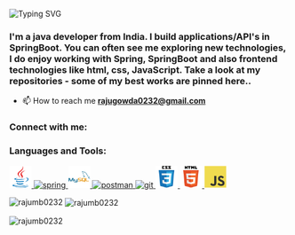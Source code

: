 <!-- # ![Typing SVG](https://readme-typing-svg.demolab.com?font=Fira+Code&size=30&pause=1000&vCenter=true&width=800&color=fa8072&lines=Hi+there+%F0%9F%91%8B+This+is+Raju+mb;Self+thought+java+Developer+!!) -->
<!-- Hi 👋, I'm Raju mb -->
![Typing SVG](https://readme-typing-svg.demolab.com?font=Fira+Code&size=30&pause=1000&vCenter=true&width=800&color=fa8072&lines=Hi+there+%F0%9F%91%8B+This+is+Raju+mb..;Self+thought+java+Developer+!!)
<!-- ![Header](https://github.com/rajumb0232/rajumb0232/blob/Main/github-header-image%20(1).png) -->
<h3 align="left">I'm a java developer from India. I build applications/API's in SpringBoot. You can often see me exploring new technologies, I do enjoy working with Spring, SpringBoot and also frontend technologies like html, css, JavaScript. Take a look at my repositories - some of my best works are pinned here..</h3>

- 📫 How to reach me **rajugowda0232@gmail.com**

<h3 align="left">Connect with me:</h3>
<p align="left">
</p>

<h3 align="left">Languages and Tools:</h3>
<p align="left">  <a href="https://www.java.com" target="_blank" rel="noreferrer"> <img src="https://raw.githubusercontent.com/devicons/devicon/master/icons/java/java-original.svg" alt="java" width="40" height="40"/> </a> <a href="https://spring.io/" target="_blank" rel="noreferrer"> <img src="https://www.vectorlogo.zone/logos/springio/springio-icon.svg" alt="spring" width="40" height="40"/> </a>  <a href="https://www.mysql.com/" target="_blank" rel="noreferrer"> <img src="https://raw.githubusercontent.com/devicons/devicon/master/icons/mysql/mysql-original-wordmark.svg" alt="mysql" width="40" height="40"/> </a> <a href="https://postman.com" target="_blank" rel="noreferrer"> <img src="https://www.vectorlogo.zone/logos/getpostman/getpostman-icon.svg" alt="postman" width="40" height="40"/> </a> <a href="https://git-scm.com/" target="_blank" rel="noreferrer"> <img src="https://www.vectorlogo.zone/logos/git-scm/git-scm-icon.svg" alt="git" width="40" height="40"/> </a> <a href="https://www.w3schools.com/css/" target="_blank" rel="noreferrer"> <img src="https://raw.githubusercontent.com/devicons/devicon/master/icons/css3/css3-original-wordmark.svg" alt="css3" width="40" height="40"/> </a>  <a href="https://www.w3.org/html/" target="_blank" rel="noreferrer"> <img src="https://raw.githubusercontent.com/devicons/devicon/master/icons/html5/html5-original-wordmark.svg" alt="html5" width="40" height="40"/> </a> <a href="https://developer.mozilla.org/en-US/docs/Web/JavaScript" target="_blank" rel="noreferrer"> <img src="https://raw.githubusercontent.com/devicons/devicon/master/icons/javascript/javascript-original.svg" alt="javascript" width="40" height="40"/> </a>  </p>

<p><img align="left" src="https://github-readme-stats.vercel.app/api/top-langs?username=rajumb0232&show_icons=true&locale=en&layout=compact" alt="rajumb0232" /></p>
<p>&nbsp;<img align="center" src="https://github-readme-stats.vercel.app/api?username=rajumb0232&show_icons=true&locale=en" alt="rajumb0232" /></p>

<p><img align="center" src="https://github-readme-streak-stats.herokuapp.com/?user=rajumb0232&" alt="rajumb0232" /></p>


